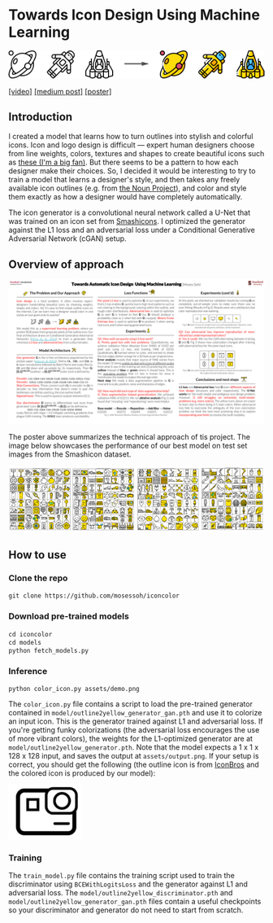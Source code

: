 # Towards Icon Design Using Machine Learning

![icon conversion](/assets/conversion.png)

[[video]](https://youtu.be/rFnMdFkjpAE) [[medium post]](https://medium.com/@moses.soh/towards-automatic-icon-design-using-machine-learning-423cbe6710fe) [[poster]](#poster)

## Introduction

I created a model that learns how to turn outlines into stylish and colorful icons. Icon and logo design is difficult — expert human designers choose from line weights, colors, textures and shapes to create beautiful icons such as [these (I'm a big fan)](https://dribbble.com/yoga). But there seems to be a pattern to how each designer make their choices. So, I decided it would be interesting to try to train a model that learns a designer's style, and then takes any freely available icon outlines (e.g. from [the Noun Project](https://thenounproject.com/)), and color and style them exactly as how a designer would have completely automatically.

The icon generator is a convolutional neural network called a U-Net that was trained on an icon set from [Smashicons](smashicons.com). I optimized the generator against the L1 loss and an adversarial loss under a Conditional Generative Adversarial Network (cGAN) setup.

## <a id="poster"></a>Overview of approach

![poster](/assets/poster.svg)

The poster above summarizes the technical approach of tis project. The image below showcases the performance of our best model on test set images from the Smashicon dataset.

![test](/assets/test.png)

## How to use

### Clone the repo

```
git clone https://github.com/mosessoh/iconcolor
```

### Download pre-trained models

```
cd iconcolor
cd models
python fetch_models.py
```

### Inference

```
python color_icon.py assets/demo.png
```

The `color_icon.py` file contains a script to load the pre-trained generator contained in `model/outline2yellow_generator_gan.pth` and use it to colorize an input icon. This is the generator trained against L1 and adversarial loss. If you're getting funky colorizations (the adversarial loss encourages the use of more vibrant colors), the weights for the L1-optimized generator are at `model/outline2yellow_generator.pth`. Note that the model expects a 1 x 1 x 128 x 128 input, and saves the output at `assets/output.png`. If your setup is correct, you should get the following (the outline icon is from [IconBros](https://www.iconbros.com/) and the colored icon is produced by our model):

![before and after](/assets/before_after.gif)

### Training

The `train_model.py` file contains the training script used to train the discriminator using `BCEWithLogitsLoss` and the generator against L1 and adversarial loss. The `model/outline2yellow_discriminator.pth` and `model/outline2yellow_generator_gan.pth` files contain a useful checkpoints so your discriminator and generator do not need to start from scratch.
